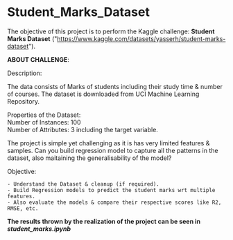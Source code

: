# Student_Marks_Dataset
The objective of this project is to perform the Kaggle challenge: **Student Marks Dataset** ("https://www.kaggle.com/datasets/yasserh/student-marks-dataset").

**ABOUT CHALLENGE**:

Description:

The data consists of Marks of students including their study time & number of courses. The dataset is downloaded from UCI Machine Learning Repository.

Properties of the Dataset: \
Number of Instances: 100\
Number of Attributes: 3 including the target variable.

The project is simple yet challenging as it is has very limited features & samples. Can you build regression model to capture all the patterns in the dataset, also maitaining the generalisability of the model?

Objective:

    - Understand the Dataset & cleanup (if required).
    - Build Regression models to predict the student marks wrt multiple features.
    - Also evaluate the models & compare their respective scores like R2, RMSE, etc.




**The results thrown by the realization of the project can be seen in ***student_marks.ipynb*****
